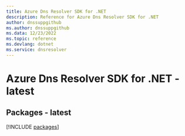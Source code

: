 ```yaml
---
title: Azure Dns Resolver SDK for .NET
description: Reference for Azure Dns Resolver SDK for .NET
author: dnssuppgithub
ms.author: dnssuppgithub
ms.data: 12/23/2022
ms.topic: reference
ms.devlang: dotnet
ms.service: dnsresolver
---
```

# Azure Dns Resolver SDK for .NET - latest
## Packages - latest
[!INCLUDE [packages](dns-resolver-index.md)]
